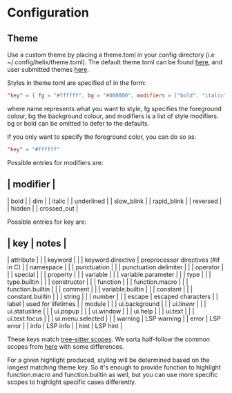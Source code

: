 # Configuration

## Theme

Use a custom theme by placing a theme.toml in your config directory (i.e ~/.config/helix/theme.toml). The default theme.toml can be found [here](https://github.com/helix-editor/helix/blob/master/theme.toml), and user submitted themes [here](https://github.com/helix-editor/helix/blob/master/contrib/themes).

Styles in theme.toml are specified of in the form:

```toml
"key" = { fg = "#ffffff", bg = "#000000", modifiers = ["bold", "italic"] }
```
 where name represents what you want to style, fg specifies the foreground colour, bg the background colour, and modifiers is a list of style modifiers. bg or bold can be omitted to defer to the defaults.

 If you only want to specify the foreground color, you can do so as:

 ```toml
 "key" = "#ffffff"
 ```

 Possible entries for modifiers are:

| modifier |
------------
| bold |
| dim |
| italic |
| underlined |
| slow\_blink |
| rapid\_blink |
| reversed |
| hidden |
| crossed\_out |

 Possible entries for key are:

| key | notes |
---------------
| attribute | |
| keyword | |
| keyword.directive | preprocessor directives (\#if in C) |
| namespace | |
| punctuation | |
| punctuation.delimiter | |
| operator | |
| special | |
| property | |
| variable | |
| variable.parameter | |
| type | |
| type.builtin | |
| constructor | |
| function | |
| function.macro | |
| function.builtin | |
| comment | |
| variable.builtin | |
| constant | |
| constant.builtin | |
| string | |
| number | |
| escape | escaped characters |
| label | used for lifetimes |
| module | |
| ui.background | |
| ui.linenr | |
| ui.statusline | |
| ui.popup | |
| ui.window | |
| ui.help | |
| ui.text | |
| ui.text.focus | |
| ui.menu.selected | |
| warning | LSP warning |
| error | LSP error |
| info | LSP info |
| hint | LSP hint |

These keys match [tree-sitter scopes](https://tree-sitter.github.io/tree-sitter/syntax-highlighting#theme). We sorta half-follow the common scopes from [here](https://macromates.com/manual/en/language_grammars) with some differences.

For a given highlight produced, styling will be determined based on the longest matching theme key. So it's enough to provide function to highlight function.macro and function.builtin as well, but you can use more specific scopes to highlight specific cases differently.
